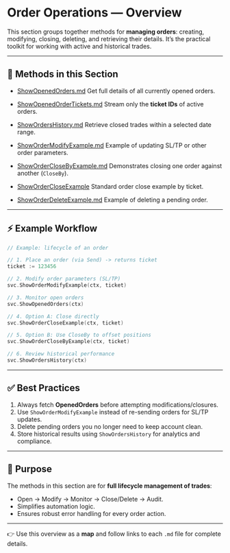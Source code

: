 # Order Operations — Overview

This section groups together methods for **managing orders**: creating, modifying, closing, deleting, and retrieving their details.
It’s the practical toolkit for working with active and historical trades.

---

## 📂 Methods in this Section

* [ShowOpenedOrders.md](ShowOpenedOrders.md)
  Get full details of all currently opened orders.

* [ShowOpenedOrderTickets.md](ShowOpenedOrderTickets.md)
  Stream only the **ticket IDs** of active orders.

* [ShowOrdersHistory.md](ShowOrdersHistory.md)
  Retrieve closed trades within a selected date range.

* [ShowOrderModifyExample.md](ShowOrderModifyExample.md)
  Example of updating SL/TP or other order parameters.

* [ShowOrderCloseByExample.md](ShowOrderCloseByExample.md)
  Demonstrates closing one order against another (`CloseBy`).

* [ShowOrderCloseExample](OrderCloseExample.md)
  Standard order close example by ticket.

* [ShowOrderDeleteExample.md](ShowOrderDeleteExample.md)
  Example of deleting a pending order.

---

## ⚡ Example Workflow

```go
// Example: lifecycle of an order

// 1. Place an order (via Send) -> returns ticket
ticket := 123456

// 2. Modify order parameters (SL/TP)
svc.ShowOrderModifyExample(ctx, ticket)

// 3. Monitor open orders
svc.ShowOpenedOrders(ctx)

// 4. Option A: Close directly
svc.ShowOrderCloseExample(ctx, ticket)

// 5. Option B: Use CloseBy to offset positions
svc.ShowOrderCloseByExample(ctx, ticket)

// 6. Review historical performance
svc.ShowOrdersHistory(ctx)
```

---

## ✅ Best Practices

1. Always fetch **OpenedOrders** before attempting modifications/closures.
2. Use `ShowOrderModifyExample` instead of re-sending orders for SL/TP updates.
3. Delete pending orders you no longer need to keep account clean.
4. Store historical results using `ShowOrdersHistory` for analytics and compliance.

---

## 🎯 Purpose

The methods in this section are for **full lifecycle management of trades**:

* Open → Modify → Monitor → Close/Delete → Audit.
* Simplifies automation logic.
* Ensures robust error handling for every order action.

---

👉 Use this overview as a **map** and follow links to each `.md` file for complete details.
